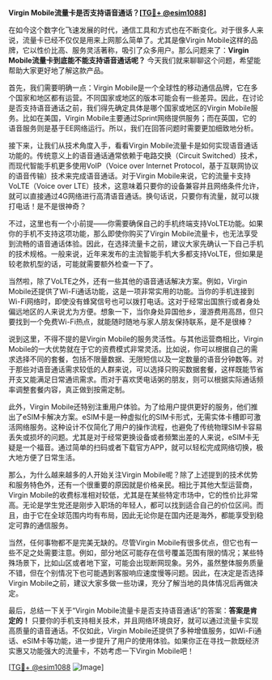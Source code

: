 **Virgin Mobile流量卡是否支持语音通话？[[TG💪+ @esim1088](https://t.me/s/esim1088)]**

在如今这个数字化飞速发展的时代，通信工具和方式也在不断变化。对于很多人来说，流量卡已经不仅仅是用来上网那么简单了。尤其是像Virgin Mobile这样的品牌，它以性价比高、服务灵活著称，吸引了众多用户。那么问题来了：**Virgin Mobile流量卡到底能不能支持语音通话呢？** 今天我们就来聊聊这个问题，希望能帮助大家更好地了解这款产品。

首先，我们需要明确一点：Virgin Mobile是一个全球性的移动通信品牌，它在多个国家和地区都有运营。不同国家或地区的版本可能会有一些差异。因此，在讨论是否支持语音通话之前，我们得先确定具体是哪个国家或地区的Virgin Mobile服务。比如在美国，Virgin Mobile主要通过Sprint网络提供服务；而在英国，它的语音服务则是基于EE网络运行。所以，我们在回答问题时需要更加细致地分析。

接下来，让我们从技术角度入手，看看Virgin Mobile流量卡是如何实现语音通话功能的。传统意义上的语音通话通常依赖于电路交换（Circuit Switched）技术，而现代智能手机更多使用VoIP（Voice over Internet Protocol，基于互联网协议的语音传输）技术来完成语音通话。对于Virgin Mobile来说，它的流量卡支持VoLTE（Voice over LTE）技术，这意味着只要你的设备兼容并且网络条件允许，就可以直接通过4G网络进行高清语音通话。换句话说，只要你有流量，就可以拨打电话！是不是很神奇？

不过，这里也有一个小前提——你需要确保自己的手机终端支持VoLTE功能。如果你的手机不支持这项功能，那么即使你购买了Virgin Mobile流量卡，也无法享受到流畅的语音通话体验。因此，在选择流量卡之前，建议大家先确认一下自己手机的技术规格。一般来说，近年来发布的主流智能手机大多都支持VoLTE，但如果是较老款机型的话，可能就需要额外检查一下了。

当然啦，除了VoLTE之外，还有一些其他的语音通话解决方案。例如，Virgin Mobile还提供了Wi-Fi通话功能，这是一项非常实用的功能。当你的手机连接到Wi-Fi网络时，即使没有蜂窝信号也可以拨打电话。这对于经常出国旅行或者身处偏远地区的人来说尤为方便。想象一下，当你身处异国他乡，漫游费用高昂，但只要找到一个免费Wi-Fi热点，就能随时随地与家人朋友保持联系，是不是很棒？

说到这里，不得不提的是Virgin Mobile的服务灵活性。与其他运营商相比，Virgin Mobile的一大优势就在于它的资费模式非常灵活。比如说，你可以根据自己的需求选择不同的套餐，包括不限量数据、无限短信以及一定数量的语音分钟数等。对于那些对语音通话需求较低的人群来说，可以选择只购买数据套餐，这样既能节省开支又能满足日常通讯需求。而对于喜欢煲电话粥的朋友，则可以根据实际通话频率调整套餐内容，真正做到按需定制。

此外，Virgin Mobile还特别注重用户体验。为了给用户提供更好的服务，他们推出了eSIM卡解决方案。eSIM卡是一种虚拟化的SIM卡形式，无需实体卡槽即可激活网络服务。这种设计不仅简化了用户的操作流程，也避免了传统物理SIM卡容易丢失或损坏的问题。尤其是对于经常更换设备或者频繁出差的人来说，eSIM卡无疑是一个福音。通过简单的扫码或者下载官方APP，就可以轻松完成网络切换，极大地方便了日常生活。

那么，为什么越来越多的人开始关注Virgin Mobile呢？除了上述提到的技术优势和服务特色外，还有一个很重要的原因就是价格亲民。相比于其他大型运营商，Virgin Mobile的收费标准相对较低，尤其是在某些特定市场中，它的性价比非常高。无论是学生党还是刚步入职场的年轻人，都可以找到适合自己的价位区间。而且，由于它在全球范围内均有布局，因此无论你是在国内还是海外，都能享受到稳定可靠的通信服务。

当然，任何事物都不是完美无缺的。尽管Virgin Mobile有很多优点，但它也有一些不足之处需要注意。例如，部分地区可能存在信号覆盖范围有限的情况；某些特殊场景下，比如山区或者地下室，可能会出现断网现象。另外，虽然整体服务质量不错，但在个别情况下也可能遇到客服响应速度慢等问题。因此，在决定是否选择Virgin Mobile之前，建议大家多做一些功课，充分了解当地的具体情况后再做决定。

最后，总结一下关于“Virgin Mobile流量卡是否支持语音通话”的答案：**答案是肯定的！** 只要你的手机支持相关技术，并且网络环境良好，就可以通过流量卡实现高质量的语音通话。不仅如此，Virgin Mobile还提供了多种增值服务，如Wi-Fi通话、eSIM卡等功能，进一步提升了用户的使用体验。如果你正在寻找一款既经济实惠又功能强大的流量卡，不妨考虑一下Virgin Mobile吧！

[[TG💪+ @esim1088](https://t.me/s/esim1088) ![Image](https://i.postimg.cc/4NQfJmqS/Snipaste-2025-05-13-00-14-12.png)]